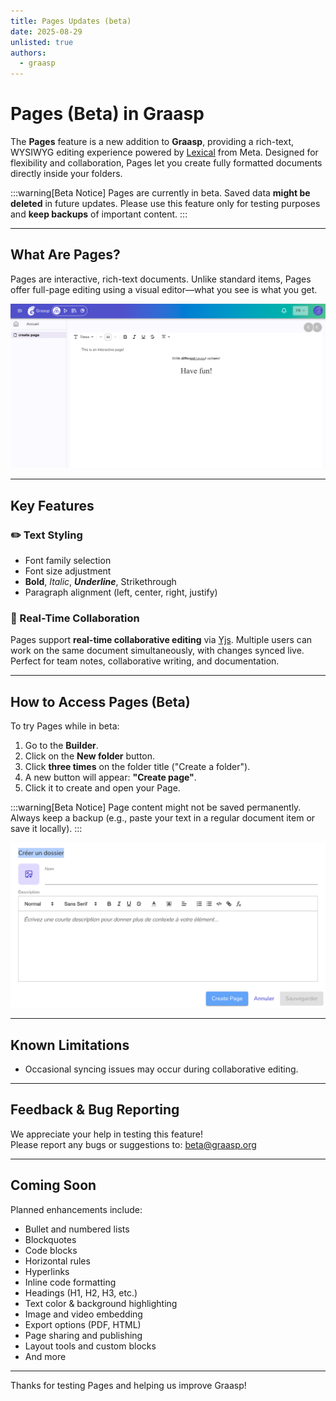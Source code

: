 ```yaml
---
title: Pages Updates (beta)
date: 2025-08-29
unlisted: true
authors:
  - graasp
---
```


# Pages (Beta) in Graasp

The **Pages** feature is a new addition to **Graasp**, providing a rich-text, WYSIWYG editing experience powered by [Lexical](https://lexical.dev/) from Meta. Designed for flexibility and collaboration, Pages let you create fully formatted documents directly inside your folders.

:::warning[Beta Notice]
Pages are currently in beta. Saved data **might be deleted** in future updates. Please use this feature only for testing purposes and **keep backups** of important content.
:::

---

## What Are Pages?

Pages are interactive, rich-text documents. Unlike standard items, Pages offer full-page editing using a visual editor—what you see is what you get.

![builder page](../screenshots/2025-08-28-page.png)

---

## Key Features

### ✏️ Text Styling

- Font family selection
- Font size adjustment
- **Bold**, _Italic_, **_Underline_**, Strikethrough
- Paragraph alignment (left, center, right, justify)

<!-- ### 🧾 Rich Content Structure

Coming soon -->

### 🤝 Real-Time Collaboration

Pages support **real-time collaborative editing** via [Yjs](https://yjs.dev/). Multiple users can work on the same document simultaneously, with changes synced live. Perfect for team notes, collaborative writing, and documentation.

---

## How to Access Pages (Beta)

To try Pages while in beta:

1. Go to the **Builder**.
2. Click on the **New folder** button.
3. Click **three times** on the folder title ("Create a folder").
4. A new button will appear: **"Create page"**.
5. Click it to create and open your Page.

:::warning[Beta Notice]
Page content might not be saved permanently. Always keep a backup (e.g., paste your text in a regular document item or save it locally).
:::

![Copy Button](./screenshots/page-beta-create.png)

---

## Known Limitations

- Occasional syncing issues may occur during collaborative editing.

---

## Feedback & Bug Reporting

We appreciate your help in testing this feature!  
Please report any bugs or suggestions to: [beta@graasp.org](mailto:beta@graasp.org)

---

## Coming Soon

Planned enhancements include:

- Bullet and numbered lists
- Blockquotes
- Code blocks
- Horizontal rules
- Hyperlinks
- Inline code formatting
- Headings (H1, H2, H3, etc.)
- Text color & background highlighting
- Image and video embedding
- Export options (PDF, HTML)
- Page sharing and publishing
- Layout tools and custom blocks
- And more

---

Thanks for testing Pages and helping us improve Graasp!
